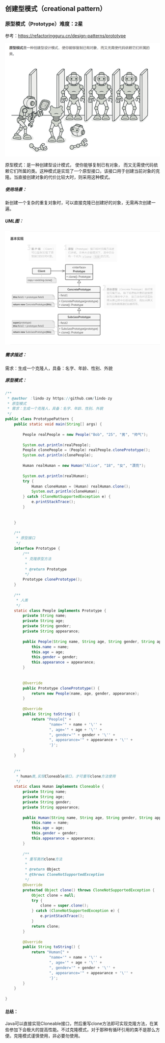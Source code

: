 ## 创建型模式（creational pattern）

### 原型模式（Prototype）难度：2星

参考：https://refactoringguru.cn/design-patterns/prototype

![1676793193913](https://raw.githubusercontent.com/lindo-zy/CodeZero/main/docs/%E8%AE%BE%E8%AE%A1%E6%A8%A1%E5%BC%8F/%E5%8E%9F%E5%9E%8B%E6%A8%A1%E5%BC%8F/1676793193913.png)

原型模式：是一种创建型设计模式， 使你能够复制已有对象， 而又无需使代码依赖它们所属的类。这种模式是实现了一个原型接口，该接口用于创建当前对象的克隆。当直接创建对象的代价比较大时，则采用这种模式。

##### 使用场景：

新创建一个复杂的重复对象时，可以直接克隆已创建好的对象，无需再次创建一遍。

##### UML图：

![1676793358065](https://raw.githubusercontent.com/lindo-zy/CodeZero/main/docs/%E8%AE%BE%E8%AE%A1%E6%A8%A1%E5%BC%8F/%E5%8E%9F%E5%9E%8B%E6%A8%A1%E5%BC%8F/1676793358065.png)

##### 需求描述：

需求：生成一个克隆人，具备：名字、年龄、性别、外貌

##### 原型模式：

```java
/**
 * @author ：lindo-zy https://github.com/lindo-zy
 * 原型模式
 * 需求：生成一个克隆人，具备：名字、年龄、性别、外貌
 */
public class PrototypePattern {
    public static void main(String[] args) {

        People realPeople = new People("Bob", "25", "男", "帅气");

        System.out.println(realPeople);
        People clonePeople = (People) realPeople.clonePrototype();
        System.out.println(clonePeople);

        Human realHuman = new Human("Alice", "18", "女", "漂亮");

        System.out.println(realHuman);
        try {
            Human cloneHuman = (Human) realHuman.clone();
            System.out.println(cloneHuman);
        } catch (CloneNotSupportedException e) {
            e.printStackTrace();
        }


    }

    /**
     * 原型接口
     */
    interface Prototype {
        /**
         * 克隆原型方法
         *
         * @return Prototype
         */
        Prototype clonePrototype();
    }

    /**
     * 人类
     */
    static class People implements Prototype {
        private String name;
        private String age;
        private String gender;
        private String appearance;

        public People(String name, String age, String gender, String appearance) {
            this.name = name;
            this.age = age;
            this.gender = gender;
            this.appearance = appearance;
        }


        @Override
        public Prototype clonePrototype() {
            return new People(name, age, gender, appearance);
        }

        @Override
        public String toString() {
            return "People{" +
                    "name='" + name + '\'' +
                    ", age='" + age + '\'' +
                    ", gender='" + gender + '\'' +
                    ", appearance='" + appearance + '\'' +
                    '}';
        }
    }


    /**
     * human类,实现Cloneable接口，才可重写clone方法使用
     */
    static class Human implements Cloneable {
        private String name;
        private String age;
        private String gender;
        private String appearance;

        public Human(String name, String age, String gender, String appearance) {
            this.name = name;
            this.age = age;
            this.gender = gender;
            this.appearance = appearance;
        }

        /**
         * 重写类的clone方法
         *
         * @return Object
         * @throws CloneNotSupportedException
         */
        @Override
        protected Object clone() throws CloneNotSupportedException {
            Object clone = null;
            try {
                clone = super.clone();
            } catch (CloneNotSupportedException e) {
                e.printStackTrace();
            }
            return clone;
        }

        @Override
        public String toString() {
            return "Human{" +
                    "name='" + name + '\'' +
                    ", age='" + age + '\'' +
                    ", gender='" + gender + '\'' +
                    ", appearance='" + appearance + '\'' +
                    '}';
        }
    }

}

```

#####    

#### 总结：

Java可以直接实现Cloneable接口，然后重写clone方法即可实现克隆方法，在某些参加下会极大的提高性能。不过克隆模式，对于那种有循环引用的类不是那么方便。克隆模式谨慎使用，非必要勿使用。